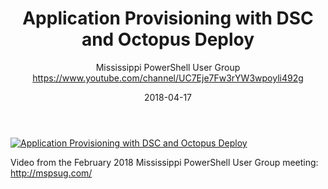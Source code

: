 ﻿---
title: Application Provisioning with DSC and Octopus Deploy
date: 2018-04-17
tags: Mississippi, English, UserGroup
author: Mississippi PowerShell User Group https://www.youtube.com/channel/UC7Eje7Fw3rYW3wpoyli492g
---

[![Application Provisioning with DSC and Octopus Deploy](https://i2.ytimg.com/vi/Y5O_Om40W7Y/hqdefault.jpg "Application Provisioning with DSC and Octopus Deploy")](https://www.youtube.com/watch?v=Y5O_Om40W7Y)

Video from the February 2018 Mississippi PowerShell User Group meeting: http://mspsug.com/
